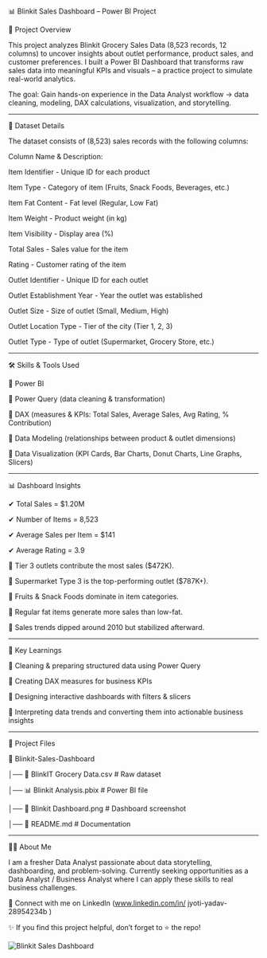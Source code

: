 📊 Blinkit Sales Dashboard – Power BI Project

📌 Project Overview

This project analyzes Blinkit Grocery Sales Data (8,523 records, 12 columns) to uncover insights about outlet performance, product sales, and customer preferences.
I built a Power BI Dashboard that transforms raw sales data into meaningful KPIs and visuals – a practice project to simulate real-world analytics.

The goal: Gain hands-on experience in the Data Analyst workflow → data cleaning, modeling, DAX calculations, visualization, and storytelling.

----------------------------------------------------------------------------------------------------------------------------------------------------------------

📂 Dataset Details

The dataset consists of (8,523) sales records with the following columns:

Column Name	& Description:

Item Identifier	- Unique ID for each product

Item Type -	Category of item (Fruits, Snack Foods, Beverages, etc.)

Item Fat Content - Fat level (Regular, Low Fat)

Item Weight	- Product weight (in kg)

Item Visibility	- Display area (%)

Total Sales -	Sales value for the item

Rating -	Customer rating of the item

Outlet Identifier -	Unique ID for each outlet

Outlet Establishment Year	- Year the outlet was established

Outlet Size -	Size of outlet (Small, Medium, High)

Outlet Location Type -	Tier of the city (Tier 1, 2, 3)

Outlet Type	- Type of outlet (Supermarket, Grocery Store, etc.)

-------------------------------------------------------------------------------------------------------------------------------------------------------------------



🛠 Skills & Tools Used

🔹 Power BI

🔹 Power Query (data cleaning & transformation)

🔹 DAX (measures & KPIs: Total Sales, Average Sales, Avg Rating, % Contribution)

🔹 Data Modeling (relationships between product & outlet dimensions)

🔹 Data Visualization (KPI Cards, Bar Charts, Donut Charts, Line Graphs, Slicers)

-------------------------------------------------------------------------------------------------------------------------------------------------------------------------

📊 Dashboard Insights

✔ Total Sales = $1.20M

✔ Number of Items = 8,523

✔ Average Sales per Item = $141

✔ Average Rating = 3.9


🔹 Tier 3 outlets contribute the most sales ($472K).

🔹 Supermarket Type 3 is the top-performing outlet ($787K+).

🔹 Fruits & Snack Foods dominate in item categories.

🔹 Regular fat items generate more sales than low-fat.

🔹 Sales trends dipped around 2010 but stabilized afterward.

-------------------------------------------------------------------------------------------------------------------------------------------------------

🎯 Key Learnings

🔹 Cleaning & preparing structured data using Power Query

🔹 Creating DAX measures for business KPIs

🔹 Designing interactive dashboards with filters & slicers

🔹 Interpreting data trends and converting them into actionable business insights

---------------------------------------------------------------------------------------------------------------------------------------------------------------------------------------


📂 Project Files

📁 Blinkit-Sales-Dashboard

│── 📄 BlinkIT Grocery Data.csv   # Raw dataset

│── 📊 Blinkit Analysis.pbix      # Power BI file

│── 📸 Blinkit Dashboard.png      # Dashboard screenshot

│── 📄 README.md                  # Documentation

---------------------------------------------------------------------------------------------------------------------------------------------------------------------



🙋‍♂️ About Me

I am a fresher Data Analyst passionate about data storytelling, dashboarding, and problem-solving.
Currently seeking opportunities as a Data Analyst / Business Analyst where I can apply these skills to real business challenges.



📩 Connect with me on LinkedIn (www.linkedin.com/in/
jyoti-yadav-28954234b )


✨ If you find this project helpful, don’t forget to ⭐ the repo!


![Blinkit Sales Dashboard](Blinkit_Dashboard.png)


